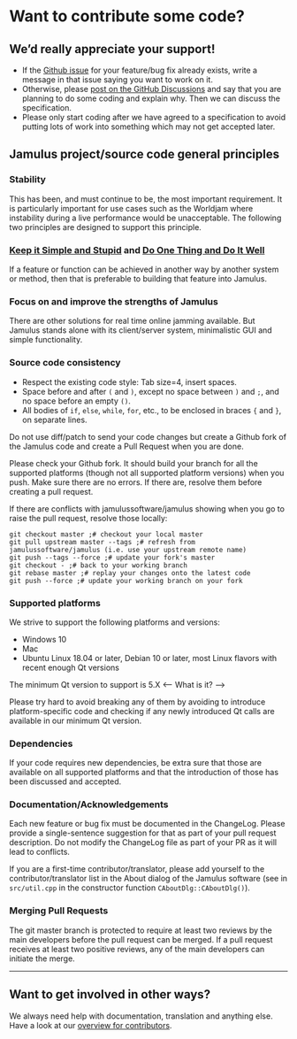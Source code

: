 # Want to contribute some code? 

## We’d really appreciate your support!

- If the [Github issue](https://github.com/jamulussoftware/jamulus/issues) for your feature/bug fix already exists, write a message in that issue saying you want to work on it. 
- Otherwise, please [post on the GitHub Discussions](https://github.com/jamulussoftware/jamulus/discussions) and say that you are planning to do some coding and explain why. Then we can discuss the specification. 
- Please only start coding after we have agreed to a specification to avoid putting lots of work into something which may not get accepted later.

## Jamulus project/source code general principles

### Stability
This has been, and must continue to be, the most important requirement. It is particularly important for use cases such as the Worldjam where instability during a live performance would be unacceptable. The following two principles are designed to support this principle.

### [Keep it Simple and Stupid](https://en.wikipedia.org/wiki/KISS_principle) and [Do One Thing and Do It Well](https://en.wikipedia.org/wiki/Unix_philosophy#Do_One_Thing_and_Do_It_Well)
If a feature or function can be achieved in another way by another system or method, then that is preferable to building that feature into Jamulus. 

### Focus on and improve the strengths of Jamulus
There are other solutions for real time online jamming available. But Jamulus stands alone with its client/server system, minimalistic GUI and simple functionality. 

### Source code consistency
- Respect the existing code style: Tab size=4, insert spaces.
- Space before and after `(` and `)`, except no space between `)` and `;`, and no space before an empty `()`.
- All bodies of `if`, `else`, `while`, `for`, etc., to be enclosed in braces `{` and `}`, on separate lines.

Do not use diff/patch to send your code changes but create a Github fork of the Jamulus code and create a Pull Request when you are done.

Please check your Github fork. It should build your branch for all the supported platforms (though not all supported platform versions) when you push. Make sure there are no errors. If there are, resolve them before creating a pull request.

If there are conflicts with jamulussoftware/jamulus showing when you go to raise the pull request, resolve those locally:
~~~
git checkout master ;# checkout your local master
git pull upstream master --tags ;# refresh from jamulussoftware/jamulus (i.e. use your upstream remote name)
git push --tags --force ;# update your fork's master
git checkout - ;# back to your working branch
git rebase master ;# replay your changes onto the latest code
git push --force ;# update your working branch on your fork
~~~

### Supported platforms
We strive to support the following platforms and versions:
- Windows 10 <!-- Is this the only version? Do we have to specify a specific sub-version? -->
- Mac <!-- Which versions? -->
- Ubuntu Linux 18.04 or later, Debian 10 or later, most Linux flavors with recent enough Qt versions
<!-- Do we support BSD? I think a recent discussion was about FreeBSD? -->
<!-- Should we already list Android? If so, what platforms/versions? -->

The minimum Qt version to support is 5.X <-- What is it? -->

Please try hard to avoid breaking any of them by avoiding to introduce platform-specific code and checking if any newly introduced Qt calls are available in our minimum Qt version.

### Dependencies
If your code requires new dependencies, be extra sure that those are available on all supported platforms and that the introduction of those has been discussed and accepted.
### Documentation/Acknowledgements
Each new feature or bug fix must be documented in the ChangeLog. Please provide a single-sentence suggestion for that as part of your pull request description. Do not modify the ChangeLog file as part of your PR as it will lead to conflicts.

If you are a first-time contributor/translator, please add yourself to the contributor/translator list in the About dialog of the Jamulus software (see in `src/util.cpp` in the constructor function `CAboutDlg::CAboutDlg()`).

### Merging Pull Requests
The git master branch is protected to require at least two reviews by the main developers before the pull request can be merged. If a pull request receives at least two positive reviews, any of the main developers can initiate the merge.

---

## Want to get involved in other ways? 

We always need help with documentation, translation and anything else. Have a look at our [overview for contributors](https://jamulus.io/wiki/Contribution).
